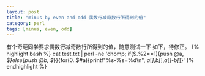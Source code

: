 ```yaml
---
layout: post
title: "minus by even and odd 偶数行减奇数行所得到的值"
category: perl
tags: [minus, even, odd]
---
```


有个奇葩同学要求偶数行减奇数行所得到的值，随意测试一下
如下，待修正。
{% highlight bash %}
cat test.txt | perl -ne 'chomp; if($.%2==1){push @a, $_}else{push @b, $_}}{for(0..$#a){printf"%s-%s=%d\n", $a[$_],$b[$_],$a[$_]-$b[$_]}' 
{% endhighlight %}
